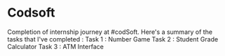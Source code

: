 # Codsoft
Completion of internship journey at #codSoft. Here's a summary of the tasks that I've completed : Task 1 : Number Game Task 2 : Student Grade Calculator Task 3 : ATM Interface
